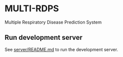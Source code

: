 # MULTI-RDPS

Multiple Respiratory Disease Prediction System

## Run development server

See [server/README.md](./server/README.md) to run the development server.
